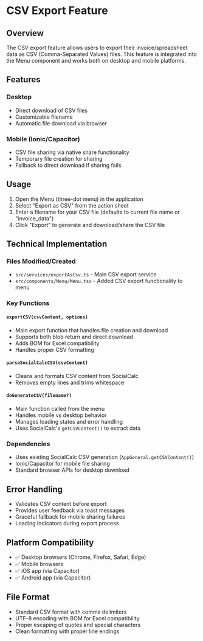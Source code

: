 # CSV Export Feature

## Overview

The CSV export feature allows users to export their invoice/spreadsheet data as CSV (Comma-Separated Values) files. This feature is integrated into the Menu component and works both on desktop and mobile platforms.

## Features

### Desktop

- Direct download of CSV files
- Customizable filename
- Automatic file download via browser

### Mobile (Ionic/Capacitor)

- CSV file sharing via native share functionality
- Temporary file creation for sharing
- Fallback to direct download if sharing fails

## Usage

1. Open the Menu (three-dot menu) in the application
2. Select "Export as CSV" from the action sheet
3. Enter a filename for your CSV file (defaults to current file name or "invoice_data")
4. Click "Export" to generate and download/share the CSV file

## Technical Implementation

### Files Modified/Created

- `src/services/exportAsCsv.ts` - Main CSV export service
- `src/components/Menu/Menu.tsx` - Added CSV export functionality to menu

### Key Functions

#### `exportCSV(csvContent, options)`

- Main export function that handles file creation and download
- Supports both blob return and direct download
- Adds BOM for Excel compatibility
- Handles proper CSV formatting

#### `parseSocialCalcCSV(csvContent)`

- Cleans and formats CSV content from SocialCalc
- Removes empty lines and trims whitespace

#### `doGenerateCSV(filename?)`

- Main function called from the menu
- Handles mobile vs desktop behavior
- Manages loading states and error handling
- Uses SocialCalc's `getCSVContent()` to extract data

### Dependencies

- Uses existing SocialCalc CSV generation (`AppGeneral.getCSVContent()`)
- Ionic/Capacitor for mobile file sharing
- Standard browser APIs for desktop download

## Error Handling

- Validates CSV content before export
- Provides user feedback via toast messages
- Graceful fallback for mobile sharing failures
- Loading indicators during export process

## Platform Compatibility

- ✅ Desktop browsers (Chrome, Firefox, Safari, Edge)
- ✅ Mobile browsers
- ✅ iOS app (via Capacitor)
- ✅ Android app (via Capacitor)

## File Format

- Standard CSV format with comma delimiters
- UTF-8 encoding with BOM for Excel compatibility
- Proper escaping of quotes and special characters
- Clean formatting with proper line endings
